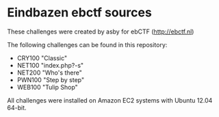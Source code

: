 Eindbazen ebctf sources
====

These challenges were created by asby for ebCTF (http://ebctf.nl)

The following challenges can be found in this repository:

- CRY100 "Classic"
- NET100 "index.php?-s"
- NET200 "Who's there"
- PWN100 "Step by step"
- WEB100 "Tulip Shop"

All challenges were installed on Amazon EC2 systems with Ubuntu 12.04 64-bit.
